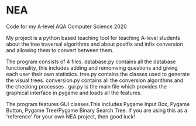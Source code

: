 # NEA
Code for my A-level AQA Computer Science 2020

My project is a python based teaching tool for teaching A-level students about the tree traversal algorithms and about postfix and infix conversion and allowing them to convert between them. 

The program consists of 4 files. database.py contains all the database functionality, this includes adding and remomving questions and giving each user their own statistics. tree.py contains the classes used to generate the visual trees. conversion.py contains all the conversion algorithms and the checking processes . gui.py is the main file which provides the graphical interface in pygame and loads all the features. 

The program features GUI classes.This includes Pygame Input Box, Pygame Button, Pygame Tree/Pygame Binary Search Tree. If you are using this as a 'reference' for your own NEA project, then good luck!
